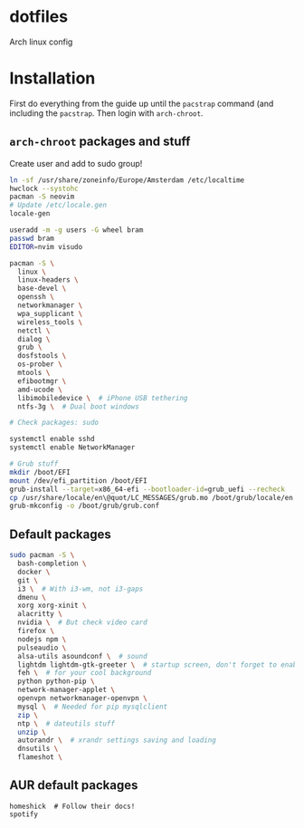 # dotfiles
Arch linux config

# Installation

First do everything from the guide up until the `pacstrap` command (and including the `pacstrap`. Then login with `arch-chroot`.

## `arch-chroot` packages and stuff

Create user and add to sudo group!

```sh
ln -sf /usr/share/zoneinfo/Europe/Amsterdam /etc/localtime
hwclock --systohc
pacman -S neovim
# Update /etc/locale.gen
locale-gen

useradd -m -g users -G wheel bram
passwd bram
EDITOR=nvim visudo

pacman -S \
  linux \
  linux-headers \
  base-devel \
  openssh \
  networkmanager \
  wpa_supplicant \
  wireless_tools \
  netctl \
  dialog \
  grub \
  dosfstools \
  os-prober \
  mtools \
  efibootmgr \
  amd-ucode \
  libimobiledevice \  # iPhone USB tethering
  ntfs-3g \  # Dual boot windows

# Check packages: sudo

systemctl enable sshd
systemctl enable NetworkManager

# Grub stuff
mkdir /boot/EFI
mount /dev/efi_partition /boot/EFI
grub-install --target=x86_64-efi --bootloader-id=grub_uefi --recheck
cp /usr/share/locale/en\@quot/LC_MESSAGES/grub.mo /boot/grub/locale/en.mo
grub-mkconfig -o /boot/grub/grub.conf
```

## Default packages
```sh
sudo pacman -S \
  bash-completion \
  docker \
  git \
  i3 \  # With i3-wm, not i3-gaps
  dmenu \
  xorg xorg-xinit \
  alacritty \
  nvidia \  # But check video card
  firefox \
  nodejs npm \
  pulseaudio \
  alsa-utils asoundconf \  # sound
  lightdm lightdm-gtk-greeter \  # startup screen, don't forget to enable (systemctl)
  feh \  # for your cool background
  python python-pip \
  network-manager-applet \
  openvpn networkmanager-openvpn \
  mysql \  # Needed for pip mysqlclient
  zip \
  ntp \  # dateutils stuff
  unzip \
  autorandr \  # xrandr settings saving and loading
  dnsutils \
  flameshot \
```

## AUR default packages
```
homeshick  # Follow their docs!
spotify
```

